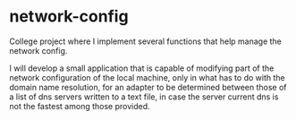 # network-config
College project where I implement several functions that help manage the network config.

I will develop a small application that is capable of modifying part of the network configuration of the local machine, only in what has to do with the domain name resolution, for an adapter to be determined between those of a list of dns servers written to a text file, in case the server current dns is not the fastest among those provided.
